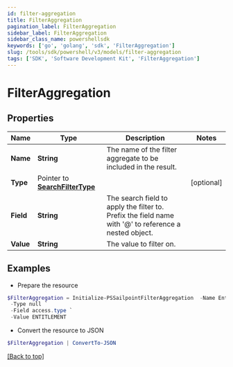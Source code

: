 ```yaml
---
id: filter-aggregation
title: FilterAggregation
pagination_label: FilterAggregation
sidebar_label: FilterAggregation
sidebar_class_name: powershellsdk
keywords: ['go', 'golang', 'sdk', 'FilterAggregation'] 
slug: /tools/sdk/powershell/v3/models/filter-aggregation
tags: ['SDK', 'Software Development Kit', 'FilterAggregation']
---
```



# FilterAggregation

## Properties

Name | Type | Description | Notes
------------ | ------------- | ------------- | -------------
**Name** |  **String** | The name of the filter aggregate to be included in the result. | 
**Type** |  Pointer to [**SearchFilterType**](search-filter-type) |  | [optional] 
**Field** |  **String** | The search field to apply the filter to.  Prefix the field name with &#39;@&#39; to reference a nested object.  | 
**Value** |  **String** | The value to filter on. | 

## Examples

- Prepare the resource
```powershell
$FilterAggregation = Initialize-PSSailpointFilterAggregation  -Name Entitlements `
 -Type null `
 -Field access.type `
 -Value ENTITLEMENT
```

- Convert the resource to JSON
```powershell
$FilterAggregation | ConvertTo-JSON
```


[[Back to top]](#) 

